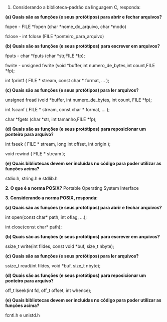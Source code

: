 1. Considerando a biblioteca-padrão da linguagem C, responda:

**(a) Quais são as funções (e seus protótipos) para abrir e fechar arquivos?**

fopen - FILE *fopen (char *nome_do_arquivo, char
*modo)

fclose - int fclose (FILE *ponteiro_para_arquivo)


**(b) Quais são as funções (e seus protótipos) para escrever em arquivos?**

fputs - char *fputs (char *str,FILE *fp);

fwrite - unsigned fwrite (void *buffer,int numero_de_bytes,int
count,FILE *fp);

int fprintf ( FILE * stream, const char * format, ... );


**(c) Quais são as funções (e seus protótipos) para ler arquivos?**

unsigned fread (void *buffer, int numero_de_bytes, int
count, FILE *fp); 

int fscanf ( FILE * stream, const char * format, ... );

char *fgets (char *str, int tamanho,FILE *fp); 


**(d) Quais são as funções (e seus protótipos) para reposicionar um ponteiro para arquivo?**

int fseek ( FILE * stream, long int offset, int origin ); 

void rewind ( FILE * stream );

**(e) Quais bibliotecas devem ser incluídas no código para poder utilizar as funções acima?**

stdio.h, string.h e stdlib.h

**2. O que é a norma POSIX?**
Portable Operating System Interface



**3. Considerando a norma POSIX, responda:**

**(a) Quais são as funções (e seus protótipos) para abrir e fechar arquivos?**

int open(const char* path, int oflag, ...);

int close(const char* path);

**(b) Quais são as funções (e seus protótipos) para escrever em arquivos?**

ssize_t write(int fildes, const void *buf, size_t nbyte);

**(c) Quais são as funções (e seus protótipos) para ler arquivos?**

ssize_t read(int fildes, void *buf, size_t nbyte);

**(d) Quais são as funções (e seus protótipos) para reposicionar um ponteiro para arquivo?**

off_t lseek(int fd, off_t offset, int whence);

**(e) Quais bibliotecas devem ser incluídas no código para poder utilizar as funções acima?**
 
fcntl.h e unistd.h
